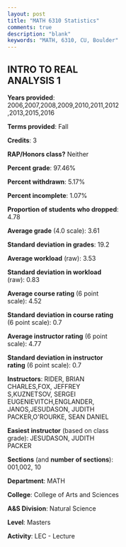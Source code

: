 ```yaml
---
layout: post
title: "MATH 6310 Statistics"
comments: true
description: "blank"
keywords: "MATH, 6310, CU, Boulder"
--- 
```

<head>
<script src="https://ajax.googleapis.com/ajax/libs/jquery/2.1.3/jquery.min.js"></script>
<script src="https://dl.dropboxusercontent.com/s/pc42nxpaw1ea4o9/highcharts.js?dl=0"></script>
<!-- <script src="../assets/js/highcharts.js"></script> -->
<style type="text/css">@font-face {
	font-family: "Bebas Neue";
	src: url(https://www.filehosting.org/file/details/544349/BebasNeue%20Regular.otf) format("opentype");
	}
	h1.Bebas { 
		font-family: "Bebas Neue", Verdana, Tahoma;
	}
</style>
</head>
<body>
	<div id="container" style="float: right; width: 45%; height: 88%; margin-left: 2.5%; margin-right: 2.5%;"></div>
	<script language="JavaScript">
		$(document).ready(function() {
		var chart = {type: 'column'};
		var title = {text: 'Grade Distribution'};
		var xAxis = {categories: ['A','B','C','D','F'],crosshair: true};
		var yAxis = {min: 0,title: {text: 'Percentage'}};
		var tooltip = {headerFormat: '<center><b><span style="font-size:20px">{point.key}</span></b></center>',
		               pointFormat: '<td style="padding:0"><b>{point.y:.1f}%</b></td>',
		               footerFormat: '</table>',shared: true,useHTML: true};
		var plotOptions = {column: {pointPadding: 0.0,borderWidth: 0}};  
		var credits = {enabled: false};var series= [{name: 'Percent',data: [75.65,19.17,4.15,0.0,1.04,]}];
		var json = {};
		json.chart = chart;
		json.title = title;
		json.tooltip = tooltip;
		json.xAxis = xAxis;
		json.yAxis = yAxis;  
		json.series = series;
		json.plotOptions = plotOptions;  
		json.credits = credits;
		$('#container').highcharts(json);
	});
	</script>
</body>
			   
## INTRO TO REAL ANALYSIS 1

**Years provided**: 2006,2007,2008,2009,2010,2011,2012,2013,2015,2016

**Terms provided**: Fall

**Credits**: 3

**RAP/Honors class?** Neither

**Percent grade**: 97.46%

**Percent withdrawn**: 5.17%

**Percent incomplete**: 1.07%

**Proportion of students who dropped**: 4.78

**Average grade** (4.0 scale): 3.61

**Standard deviation in grades**: 19.2

**Average workload** (raw): 3.53

**Standard deviation in workload** (raw): 0.83

**Average course rating** (6 point scale): 4.52

**Standard deviation in course rating** (6 point scale): 0.7

**Average instructor rating** (6 point scale): 4.77

**Standard deviation in instructor rating** (6 point scale): 0.7

**Instructors**: RIDER, BRIAN CHARLES,FOX, JEFFREY S,KUZNETSOV, SERGEI EUGENIEVITCH,ENGLANDER, JANOS,JESUDASON, JUDITH PACKER,O'ROURKE, SEAN DANIEL

**Easiest instructor** (based on class grade): JESUDASON, JUDITH PACKER

**Sections** (and **number of sections**): 001,002, 10

**Department**: MATH

**College**: College of Arts and Sciences

**A&S Division**: Natural Science

**Level**: Masters

**Activity**: LEC - Lecture